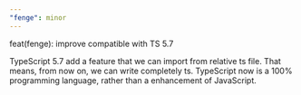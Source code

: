 ```yaml
---
"fenge": minor
---
```


feat(fenge): improve compatible with TS 5.7

TypeScript 5.7 add a feature that we can import from relative ts file. That means, from now on, we can write completely ts. TypeScript now is a 100% programming language, rather than a enhancement of JavaScript.
